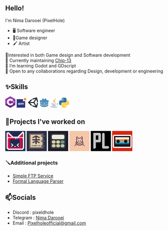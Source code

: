 ## Hello!
I'm Nima Darooei (PixelHole)<br>
- 🖥 Software engineer
- 👾Game designer
- 🖌 Artist

🎯Interested in both Game design and Software development <br>
🔭 Currently maintaining [Chip-13](https://pixelhole.itch.io/chippie) <br>
🌱 I’m learning Godot and GDscript <br>
👯 Open to any collaborations regarding Design, development or engineering

## ✨Skills
[<img src="Pictures/Logos/Csharp_Logo.png" width="32"/>](https://dotnet.microsoft.com/en-us/languages/csharp)
[<img src="Pictures/Logos/images.png" width="32"/>](https://learn.microsoft.com/en-us/dotnet/desktop/wpf/overview/)
[<img src="Pictures/Logos/unity-69-logo-png-transparent.png" width="32"/>](https://unity.com/)
[<img src="Pictures/Logos/Godot_icon.svg.png" width="32"/>](https://godotengine.org/)
[<img src="Pictures/Logos/Java_programming_language_logo.svg.png" height="32">](https://www.java.com/)
[<img src="Pictures/Logos/Python-logo-notext.svg.png" width="32"/>](https://www.python.org/)

[//]: # ([<img src="Pictures/Logos/sticker_rider.png" width="32"/>]&#40;https://www.jetbrains.com/rider/&#41;)

## 🔨Projects I've worked on
[![icons1.png](Pictures/Icons/Projects/64/icons1.png)](https://pixelhole.itch.io/chippie)
[![icons2.png](Pictures/Icons/Projects/64/icons2.png)](https://pixelhole.itch.io/tunic-language-companion)
[![icons3.png](Pictures/Icons/Projects/64/icons3.png)](https://github.com/PixelHole/BadCalculator)
[![icons6.png](Pictures/Icons/Projects/64/icons6.png)](https://pixelhole.itch.io/saying-goodbye)
[![icons4.png](Pictures/Icons/Projects/64/icons4.png)](https://github.com/PixelHole/ConsoleRougeGame)
[![icons5.png](Pictures/Icons/Projects/64/icons5.png)](https://pixelhole.itch.io/summer-job)
### 🪛Additional projects
- [Simple FTP Service](https://github.com/PixelHole/FTP-Service)
- [Formal Language Parser](https://github.com/PixelHole/FormalLanguageParser)

## 📫Socials
- Discord : pixeldhole
- Telegram : [Nima Darooei](https://t.me/Nimadaloo)
- Email : Pixelholeofficial@gmail.com